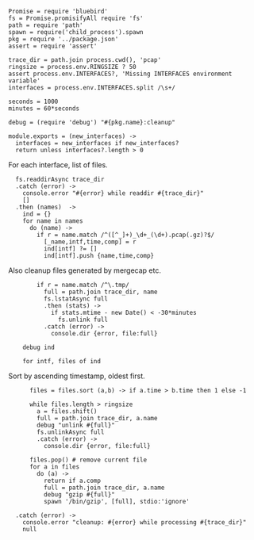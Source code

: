     Promise = require 'bluebird'
    fs = Promise.promisifyAll require 'fs'
    path = require 'path'
    spawn = require('child_process').spawn
    pkg = require '../package.json'
    assert = require 'assert'

    trace_dir = path.join process.cwd(), 'pcap'
    ringsize = process.env.RINGSIZE ? 50
    assert process.env.INTERFACES?, 'Missing INTERFACES environment variable'
    interfaces = process.env.INTERFACES.split /\s+/

    seconds = 1000
    minutes = 60*seconds

    debug = (require 'debug') "#{pkg.name}:cleanup"

    module.exports = (new_interfaces) ->
      interfaces = new_interfaces if new_interfaces?
      return unless interfaces?.length > 0

For each interface, list of files.

      fs.readdirAsync trace_dir
      .catch (error) ->
        console.error "#{error} while readdir #{trace_dir}"
        []
      .then (names)  ->
        ind = {}
        for name in names
          do (name) ->
            if r = name.match /^([^_]+)_\d+_(\d+).pcap(.gz)?$/
              [_name,intf,time,comp] = r
              ind[intf] ?= []
              ind[intf].push {name,time,comp}

Also cleanup files generated by mergecap etc.

            if r = name.match /^\.tmp/
              full = path.join trace_dir, name
              fs.lstatAsync full
              .then (stats) ->
                if stats.mtime - new Date() < -30*minutes
                  fs.unlink full
              .catch (error) ->
                console.dir {error, file:full}

        debug ind

        for intf, files of ind

Sort by ascending timestamp, oldest first.

          files = files.sort (a,b) -> if a.time > b.time then 1 else -1

          while files.length > ringsize
            a = files.shift()
            full = path.join trace_dir, a.name
            debug "unlink #{full}"
            fs.unlinkAsync full
            .catch (error) ->
              console.dir {error, file:full}

          files.pop() # remove current file
          for a in files
            do (a) ->
              return if a.comp
              full = path.join trace_dir, a.name
              debug "gzip #{full}"
              spawn '/bin/gzip', [full], stdio:'ignore'

      .catch (error) ->
        console.error "cleanup: #{error} while processing #{trace_dir}"
        null

